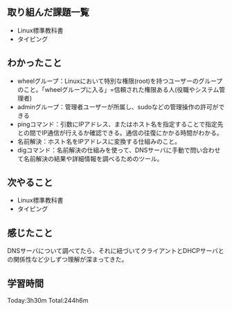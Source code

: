 ## 取り組んだ課題一覧
 - Linux標準教科書
 - タイピング
## わかったこと
 - wheelグループ：Linuxにおいて特別な権限(root)を持つユーザーのグループのこと。「wheelグループに入る」=信頼された権限ある人(役職やシステム管理者)
 - adminグループ：管理者ユーザーが所属し、sudoなどの管理操作の許可ができる
 - pingコマンド：引数にIPアドレス、またはホスト名を指定することで指定先との間でIP通信が行えるか確認できる。通信の往復にかかる時間がわかる。
 - 名前解決：ホスト名をIPアドレスに変換する仕組みのこと。
 - digコマンド：名前解決の仕組みを使って、DNSサーバに手動で問い合わせて名前解決の結果や詳細情報を調べるためのツール。
## 次やること
 - Linux標準教科書
 - タイピング
## 感じたこと
DNSサーバについて調べてたら、それに紐づいてクライアントとDHCPサーバとの関係性など少しずつ理解が深まってきた。
## 学習時間
Today:3h30m  Total:244h6m